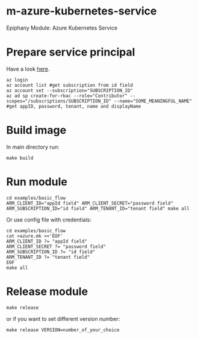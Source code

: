 # m-azure-kubernetes-service
Epiphany Module: Azure Kubernetes Service

# Prepare service principal

Have a look [here](https://www.terraform.io/docs/providers/azurerm/guides/service_principal_client_secret.html).

```
az login
az account list #get subscription from id field
az account set --subscription="SUBSCRIPTION_ID"
az ad sp create-for-rbac --role="Contributor" --scopes="/subscriptions/SUBSCRIPTION_ID" --name="SOME_MEANINGFUL_NAME" #get appID, password, tenant, name and displayName
```

# Build image

In main directory run:
```
make build
```

# Run module

```
cd examples/basic_flow
ARM_CLIENT_ID="appId field" ARM_CLIENT_SECRET="password field" ARM_SUBSCRIPTION_ID="id field" ARM_TENANT_ID="tenant field" make all
```

Or use config file with credentials:

```
cd examples/basic_flow
cat >azure.mk <<'EOF'
ARM_CLIENT_ID ?= "appId field"
ARM_CLIENT_SECRET ?= "password field"
ARM_SUBSCRIPTION_ID ?= "id field"
ARM_TENANT_ID ?= "tenant field"
EOF
make all
```

# Release module

```
make release
```

or if you want to set different version number:

```
make release VERSION=number_of_your_choice
```
